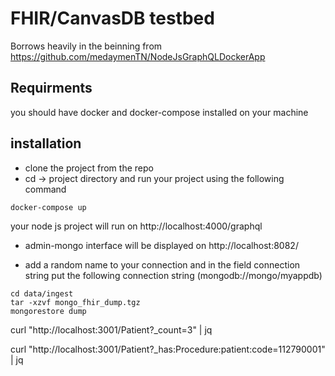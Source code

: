# FHIR/CanvasDB testbed

Borrows heavily in the beinning from https://github.com/medaymenTN/NodeJsGraphQLDockerApp

## Requirments 

you should have docker and docker-compose installed on your machine 

## installation 

* clone the project from the repo 
* cd -> project directory and run your project using the following command 
 ```
docker-compose up 
 ```
 your node js project will run on http://localhost:4000/graphql
 
 * admin-mongo interface will be displayed on http://localhost:8082/
 
 * add a random name to your connection and in the field connection string put the following connection string 
 (mongodb://mongo/myappdb)

```
cd data/ingest
tar -xzvf mongo_fhir_dump.tgz
mongorestore dump
```

curl "http://localhost:3001/Patient?_count=3" | jq

curl "http://localhost:3001/Patient?_has:Procedure:patient:code=112790001" | jq
